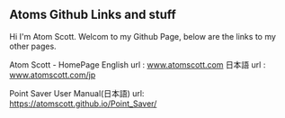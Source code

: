 ## Atoms Github Links and stuff

Hi I'm Atom Scott.
Welcom to my Github Page, below are the links to my other pages.

Atom Scott - HomePage
English
url : www.atomscott.com
日本語
url : www.atomscott.com/jp

Point Saver User Manual(日本語)
url: https://atomscott.github.io/Point_Saver/
